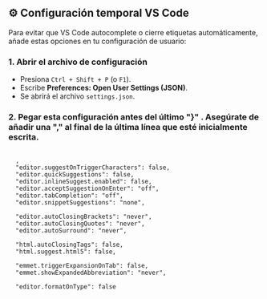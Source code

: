 ## ⚙️ Configuración temporal VS Code

Para evitar que VS Code autocomplete o cierre etiquetas automáticamente, añade estas opciones en tu configuración de usuario:

### 1. Abrir el archivo de configuración
- Presiona `Ctrl + Shift + P` (o `F1`).
- Escribe **Preferences: Open User Settings (JSON)**.
- Se abrirá el archivo `settings.json`.

### 2. Pegar esta configuración antes del último "}" . Asegúrate de añadir una "," al final de la última línea que esté inicialmente escrita.
```jsonc

  ,
  "editor.suggestOnTriggerCharacters": false,
  "editor.quickSuggestions": false,
  "editor.inlineSuggest.enabled": false,
  "editor.acceptSuggestionOnEnter": "off",
  "editor.tabCompletion": "off",
  "editor.snippetSuggestions": "none",

  "editor.autoClosingBrackets": "never",
  "editor.autoClosingQuotes": "never",
  "editor.autoSurround": "never",

  "html.autoClosingTags": false,
  "html.suggest.html5": false,

  "emmet.triggerExpansionOnTab": false,
  "emmet.showExpandedAbbreviation": "never",

  "editor.formatOnType": false


